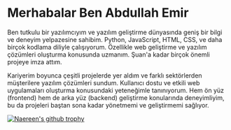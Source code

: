 # Merhabalar Ben Abdullah Emir

Ben tutkulu bir yazılımcıyım ve yazılım geliştirme dünyasında geniş bir bilgi ve deneyim yelpazesine sahibim. Python, JavaScript, HTML, CSS, ve daha birçok kodlama diliyle çalışıyorum.
Özellikle web geliştirme ve yazılım çözümleri oluşturma konusunda uzmanım. Şuan'a kadar birçok önemli projeye imza attım.

Kariyerim boyunca çeşitli projelerde yer aldım ve farklı sektörlerden müşterilere yazılım çözümleri sundum. Kullanıcı dostu ve etkili web uygulamaları oluşturma konusundaki yeteneğimle tanınıyorum. 
Hem ön yüz (frontend) hem de arka yüz (backend) geliştirme konularında deneyimliyim, bu da projeleri baştan sona kadar yönetmemi ve geliştirmemi sağlıyor.

[![Naereen's github trophy](https://github-profile-trophy.vercel.app/?username=Naereen&row=1)](https://github.com/ryo-ma/github-profile-trophy)
<!--s
**AbdullahEmirB/AbdullahEmirB** is a ✨ _special_ ✨ repository because its `README.md` (this file) appears on your GitHub profile.

Here are some ideas to get you started:

- 🔭 I’m currently working on ...
- 🌱 I’m currently learning ...
- 👯 I’m looking to collaborate on ...
- 🤔 I’m looking for help with ...
- 💬 Ask me about ...
- 📫 How to reach me: ...
- 😄 Pronouns: ...
- ⚡ Fun fact: ...
-->
